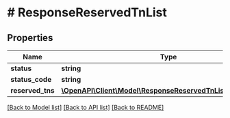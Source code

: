 # # ResponseReservedTnList

## Properties

Name | Type | Description | Notes
------------ | ------------- | ------------- | -------------
**status** | **string** |  | [optional]
**status_code** | **string** |  | [optional]
**reserved_tns** | [**\OpenAPI\Client\Model\ResponseReservedTnListReservedTns[]**](ResponseReservedTnListReservedTns.md) |  | [optional]

[[Back to Model list]](../../README.md#models) [[Back to API list]](../../README.md#endpoints) [[Back to README]](../../README.md)

